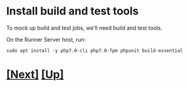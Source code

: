 # Install build and test tools

To mock up build and test jobs, we'll need build and test tools.

On the Runner Server host, run:

```
sudo apt install -y php7.0-cli php7.0-fpm phpunit build-essential
```

# [[Next]](01_21b-runners-chapter-title.md) [[Up]](README.md)

